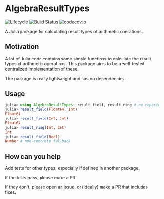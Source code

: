 # AlgebraResultTypes

![Lifecycle](https://img.shields.io/badge/lifecycle-experimental-orange.svg)<!--
![Lifecycle](https://img.shields.io/badge/lifecycle-maturing-blue.svg)
![Lifecycle](https://img.shields.io/badge/lifecycle-stable-green.svg)
![Lifecycle](https://img.shields.io/badge/lifecycle-retired-orange.svg)
![Lifecycle](https://img.shields.io/badge/lifecycle-archived-red.svg)
![Lifecycle](https://img.shields.io/badge/lifecycle-dormant-blue.svg) -->
[![Build Status](https://travis-ci.com/tpapp/AlgebraResultTypes.jl.svg?branch=master)](https://travis-ci.com/tpapp/AlgebraResultTypes.jl)
[![codecov.io](http://codecov.io/github/tpapp/AlgebraResultTypes.jl/coverage.svg?branch=master)](http://codecov.io/github/tpapp/AlgebraResultTypes.jl?branch=master)

A Julia package for calculating result types of arithmetic operations.

## Motivation

A lot of Julia code contains some simple functions to calculate the result types of arithmetic operations. This package aims to be a well-tested centralized implementation of these.

The package is really lightweight and has no dependencies.

## Usage

```julia
julia> using AlgebraResultTypes: result_field, result_ring # no exported symbols
julia> result_field(Float64, Int)
Float64
julia> result_field(Int, Int)
Float64
julia> result_ring(Int, Int)
Int
julia> result_field(Real)
Number # non-concrete fallback
```

## How can you help

Add tests for other types, especially if defined in another package.

If the tests pass, please make a PR.

If they don't, please open an issue, or (ideally) make a PR that includes fixes.
